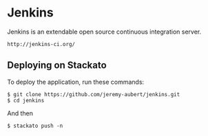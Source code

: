Jenkins
==========

Jenkins is an extendable open source continuous integration server.
   
	http://jenkins-ci.org/

Deploying on Stackato
---------------------
To deploy the application, run these commands:

    $ git clone https://github.com/jeremy-aubert/jenkins.git
    $ cd jenkins

And then

    $ stackato push -n
